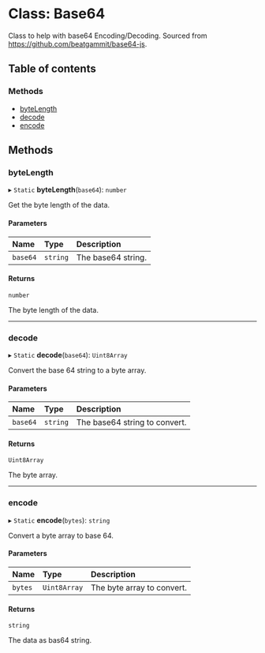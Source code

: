 # Class: Base64

Class to help with base64 Encoding/Decoding.
Sourced from https://github.com/beatgammit/base64-js.

## Table of contents

### Methods

- [byteLength](Base64.md#bytelength)
- [decode](Base64.md#decode)
- [encode](Base64.md#encode)

## Methods

### byteLength

▸ `Static` **byteLength**(`base64`): `number`

Get the byte length of the data.

#### Parameters

| Name | Type | Description |
| :------ | :------ | :------ |
| `base64` | `string` | The base64 string. |

#### Returns

`number`

The byte length of the data.

___

### decode

▸ `Static` **decode**(`base64`): `Uint8Array`

Convert the base 64 string to a byte array.

#### Parameters

| Name | Type | Description |
| :------ | :------ | :------ |
| `base64` | `string` | The base64 string to convert. |

#### Returns

`Uint8Array`

The byte array.

___

### encode

▸ `Static` **encode**(`bytes`): `string`

Convert a byte array to base 64.

#### Parameters

| Name | Type | Description |
| :------ | :------ | :------ |
| `bytes` | `Uint8Array` | The byte array to convert. |

#### Returns

`string`

The data as bas64 string.
